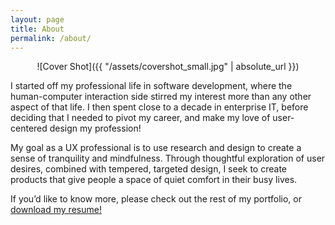 ```yaml
---
layout: page
title: About
permalink: /about/
---
```

<div style="text-align:center" markdown="1">
![Cover Shot]({{ "/assets/covershot_small.jpg" | absolute_url }})
</div>

I started off my professional life in software development, where the
human-computer interaction side stirred my interest more than any
other aspect of that life. I then spent close to a decade in enterprise IT,
before deciding that I needed to pivot my career, and make my love of
user-centered design my profession!

My goal as a UX professional is to use research and design to create a
sense of tranquility and mindfulness. Through thoughtful exploration
of user desires, combined with tempered, targeted design, I seek to
create products that give people a space of quiet comfort in their busy
lives.

If you’d like to know more, please check out the rest of my portfolio, or
[download my resume!](/assets/Hussain_Alafaireet_resume_personal.pdf)
